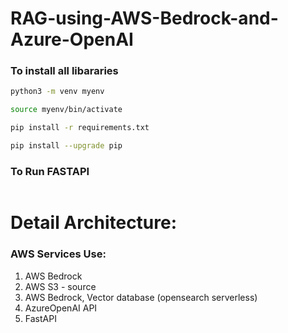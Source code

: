 # RAG-using-AWS-Bedrock-and-Azure-OpenAI

### To install all libararies

```sh
python3 -m venv myenv
```

```sh
source myenv/bin/activate
```

```sh
pip install -r requirements.txt
```

```sh
pip install --upgrade pip
```


### To Run FASTAPI

```uvicorn main:app --reload
```


# Detail Architecture:

### AWS Services Use:
1. AWS Bedrock
2. AWS S3 - source
3. AWS Bedrock, Vector database (opensearch serverless) 
4. AzureOpenAI API
5. FastAPI

### 





